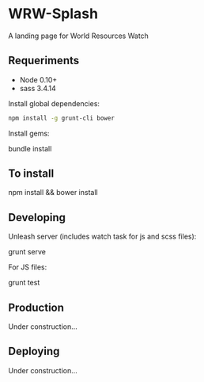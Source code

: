 # WRW-Splash

A landing page for World Resources Watch

## Requeriments

  * Node 0.10+
  * sass 3.4.14
  

Install global dependencies:

  ```  bash
  npm install -g grunt-cli bower
  ```

Install gems:

  bundle install


## To install

  npm install && bower install
  
## Developing

Unleash server (includes watch task for js and scss files):
  
  grunt serve
  
For JS files:

  grunt test
  
## Production

Under construction...


## Deploying

Under construction... 
